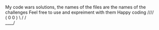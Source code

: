 My code wars solutions, the names of the files are the names of the challenges
Feel free to use and expreiment with them
Happy coding 
  /\/\/\/\
 ( 0    0 )
  \  \/  /  
   \____/ 
